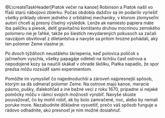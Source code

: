 @L\createTaskHeader[Piatok večer na kanoe]
Robinson a Piatok našli vo fľaši starú nábojovú zbierku. Počas obdobia dažďov sa im podarilo vyriešiť všetky príklady
okrem jedného z orbitálnej mechaniky, v ktorom zlomyseľní autori chceli aj presný číselný výsledok.
Lenže ak namiesto papiera máte iba paličku a piesok, deliť gravitačnú konštantu druhou mocninou zemského polomeru nie je ľahké,
takže po šiestich nevydarených pokusoch sa začali navzájom obviňovať z diletantstva a navyše sa pritom hrozne pohádali, aký ten polomer Zeme vlastne je.

Po dvoch týždňoch neustáleho škriepenia, keď polovica políčok s jačmeňom vyschla,
všetky papagáje odleteli na tichšiu časť ostrova a nepodojené kozy sa naučili skákať v ohrade škôlku,
Piatka napadlo, že spor predsa môžu rozsúdiť sami experimentom.

Pomôžte im vymyslieť čo najjednoduchší a zároveň najpresnejší spôsob, ktorým sa dá odmerať polomer Zeme.
Na ostrove majú kanoe, meracie pásmo, pušky, ďalekohľad a iné bežné veci z roku 1670, prípadne si nejaké
pomôcky môžu v rámci svojich možností vyrobiť. Navyše skúste pouvažovať, čo by mohli robiť, ak by bolo zamračené, noc, alebo by nemali poruke more.
Nezabudnite dôkladne vysvetliť, prečo váš spôsob funguje a rádovo odhadnite, akú presnosť je ním možné dosiahnuť.
